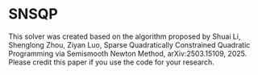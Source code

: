 # SNSQP
This solver was created based on the algorithm proposed by  Shuai Li, Shenglong Zhou, Ziyan Luo, Sparse Quadratically Constrained Quadratic Programming via Semismooth Newton Method, arXiv:2503.15109, 2025.  Please credit this paper if you use the code for your research.
